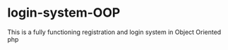 # login-system-OOP
This is a fully functioning registration and login system in Object Oriented  php 
